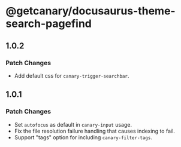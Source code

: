 # @getcanary/docusaurus-theme-search-pagefind

## 1.0.2

### Patch Changes

- Add default css for `canary-trigger-searchbar`.

## 1.0.1

### Patch Changes

- Set `autofocus` as default in `canary-input` usage.
- Fix the file resolution failure handling that causes indexing to fail.
- Support "tags" option for including `canary-filter-tags`.
